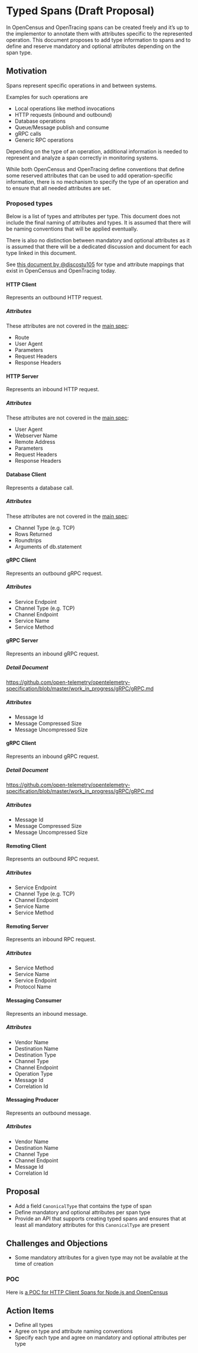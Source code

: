 
# Typed Spans (Draft Proposal)

In OpenCensus and OpenTracing spans can be created freely and it’s up to the
implementor to annotate them with attributes specific to the represented operation.
This document proposes to add type information to spans and to define and reserve
mandatory and optional attributes depending on the span type.

## Motivation

Spans represent specific operations in and between systems.

Examples for such operations are

- Local operations like method invocations
- HTTP requests (inbound and outbound)
- Database operations
- Queue/Message publish and consume
- gRPC calls
- Generic RPC operations

Depending on the type of an operation, additional information is needed to
represent and analyze a span correctly in monitoring systems.

While both OpenCensus and OpenTracing define conventions that define some reserved
attributes that can be used to add operation-specific information, there is no
mechanism to specify the type of an operation and to ensure that all needed
attributes are set.

### Proposed types

Below is a list of types and attributes per type.
This document does not include the final naming of attributes and types.
It is assumed that there will be naming conventions that will be applied eventually.

There is also no distinction between mandatory and optional attributes as it is assumed
that there will be a dedicated discussion and document for each type linked in this document.

See [this document by @discostu105](https://docs.google.com/spreadsheets/d/1H0S0BROOgX7zndWF_WL8jb9IW1PN7j3IeryekhX5sKU/edit#gid=0) for type and attribute mappings that exist in OpenCensus and OpenTracing today.

#### HTTP Client
Represents an outbound HTTP request.

##### Attributes
These attributes are not covered in the [main spec](../semantic-conventions.md):

- Route
- User Agent
- Parameters
- Request Headers
- Response Headers

#### HTTP Server
Represents an inbound HTTP request.

##### Attributes

These attributes are not covered in the [main spec](../semantic-conventions.md):

- User Agent
- Webserver Name
- Remote Address
- Parameters
- Request Headers
- Response Headers

#### Database Client
Represents a database call.

##### Attributes

These attributes are not covered in the [main spec](../semantic-conventions.md):

- Channel Type (e.g. TCP)
- Rows Returned
- Roundtrips
- Arguments of db.statement

#### gRPC Client
Represents an outbound gRPC request.

##### Attributes
- Service Endpoint
- Channel Type (e.g. TCP)
- Channel Endpoint
- Service Name
- Service Method


#### gRPC Server
Represents an inbound gRPC request.

##### Detail Document
https://github.com/open-telemetry/opentelemetry-specification/blob/master/work_in_progress/gRPC/gRPC.md

##### Attributes
- Message Id
- Message Compressed Size
- Message Uncompressed Size

#### gRPC Client
Represents an inbound gRPC request.

##### Detail Document
https://github.com/open-telemetry/opentelemetry-specification/blob/master/work_in_progress/gRPC/gRPC.md

##### Attributes
- Message Id
- Message Compressed Size
- Message Uncompressed Size

#### Remoting Client
Represents an outbound RPC request.

##### Attributes
- Service Endpoint
- Channel Type (e.g. TCP)
- Channel Endpoint
- Service Name
- Service Method


#### Remoting Server
Represents an inbound RPC request.

##### Attributes
- Service Method
- Service Name
- Service Endpoint
- Protocol Name


#### Messaging Consumer
Represents an inbound message.

##### Attributes
- Vendor Name
- Destination Name
- Destination Type
- Channel Type
- Channel Endpoint
- Operation Type
- Message Id
- Correlation Id

#### Messaging Producer
Represents an outbound message.

##### Attributes
- Vendor Name
- Destination Name
- Channel Type
- Channel Endpoint
- Message Id
- Correlation Id

## Proposal
* Add a field `CanonicalType` that contains the type of span
* Define mandatory and optional attributes per span type
* Provide an API that supports creating typed spans and ensures that at least all
  mandatory attributes for this `CanonicalType` are present

## Challenges and Objections
- Some mandatory attributes for a given type may not be available at the time of creation

### POC
Here is [a POC for HTTP Client Spans for Node.js and OpenCensus](https://github.com/danielkhan/opencensus-node-typed-span-sample)

## Action Items
- Define all types
- Agree on type and attribute naming conventions
- Specify each type and agree on mandatory and optional attributes per type

